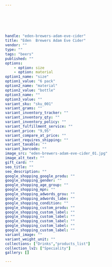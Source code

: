 ```yaml
---
 
 

 
 

handle: "eden-brewers-adam-eve-cider"
title: "Eden  Brewers Adam Eve Cider"
vendor: ""
type: ""
tags: "beers"
published: ""
options: 
    - option: size
    - option: material
option1_name: "size"
option1_value: "6 pack"
option2_name: "material"
option2_value: "bottle"
option3_name: ""
option3_value: ""
variant_sku: "sku_001"
variant_grams: ""
variant_inventory_tracker: ""
variant_inventory_qty: ""
variant_inventory_policy: ""
variant_fulfillment_service: ""
variant_price: "9,95"
variant_compare_at_price: ""
variant_requires_shipping: ""
variant_taxable: ""
variant_barcode: ""
image_src: "eden-brewers-adam-eve-cider_01.jpg"
image_alt_text: ""
gift_card: ""
seo_title: ""
seo_description: ""
google_shopping_google_produ: ""
google_shopping_gender: ""
google_shopping_age_group: ""
google_shopping_mpn: ""
google_shopping_adwords_grou: ""
google_shopping_adwords_labe: ""
google_shopping_condition: ""
google_shopping_custom_produ: ""
google_shopping_custom_label: ""
google_shopping_custom_label: ""
google_shopping_custom_label: ""
google_shopping_custom_label: ""
google_shopping_custom_label: ""
variant_image: ""
variant_weight_unit: ""
collections: ["Drinks","products_list"]
collection_lv2: ["Speciality"]
gallery: []

---
```





 
 

 
 

 
 

 
 

 
 

 
 

 
 

 
 

 
 

 
 

 
 

 
 

 
 

 
 

 
 

 
 

 
 

 
 

 
 

 
 

 
 

 
 

 
 

 
 

 
 

 
 

 
 

 
 

 
 

 
 

 
 

 
 

 
 

 
 

 
 

 
 

 
 

 
 

 
 

 
 

 
 

 
 

 
 

 
 

 
 

 
 

